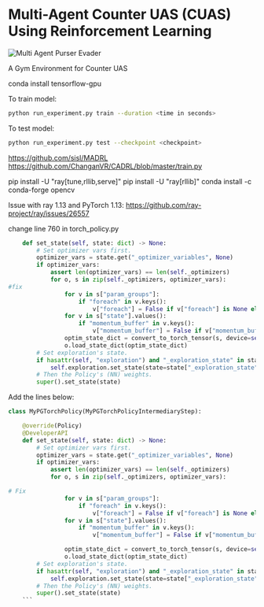 # Multi-Agent Counter UAS (CUAS) Using Reinforcement Learning

![Multi Agent Purser Evader](images/cuas_deepset.gif)

A Gym Environment for Counter UAS

conda install tensorflow-gpu


To train model: 
```bash
python run_experiment.py train --duration <time in seconds>
```


To test model:
```bash
python run_experiment.py test --checkpoint <checkpoint>
```



https://github.com/sisl/MADRL
https://github.com/ChanganVR/CADRL/blob/master/train.py


pip install -U "ray[tune,rllib,serve]"
pip install -U "ray[rllib]"
conda install -c conda-forge opencv


Issue with ray 1.13 and PyTorch 1.13: 
https://github.com/ray-project/ray/issues/26557

change line 760 in torch_policy.py

```python 
    def set_state(self, state: dict) -> None:
        # Set optimizer vars first.
        optimizer_vars = state.get("_optimizer_variables", None)
        if optimizer_vars:
            assert len(optimizer_vars) == len(self._optimizers)
            for o, s in zip(self._optimizers, optimizer_vars):
#fix
                for v in s["param_groups"]:
                    if "foreach" in v.keys():
                        v["foreach"] = False if v["foreach"] is None else v["foreach"]
                for v in s["state"].values():
                    if "momentum_buffer" in v.keys():
                        v["momentum_buffer"] = False if v["momentum_buffer"] is None else v["momentum_buffer"]
                optim_state_dict = convert_to_torch_tensor(s, device=self.device)
                o.load_state_dict(optim_state_dict)
        # Set exploration's state.
        if hasattr(self, "exploration") and "_exploration_state" in state:
            self.exploration.set_state(state=state["_exploration_state"])
        # Then the Policy's (NN) weights.
        super().set_state(state)
```

Add the lines below: 
```python
class MyPGTorchPolicy(MyPGTorchPolicyIntermediaryStep):

    @override(Policy)
    @DeveloperAPI
    def set_state(self, state: dict) -> None:
        # Set optimizer vars first.
        optimizer_vars = state.get("_optimizer_variables", None)
        if optimizer_vars:
            assert len(optimizer_vars) == len(self._optimizers)
            for o, s in zip(self._optimizers, optimizer_vars):

# Fix
                for v in s["param_groups"]:
                    if "foreach" in v.keys():
                        v["foreach"] = False if v["foreach"] is None else v["foreach"]
                for v in s["state"].values():
                    if "momentum_buffer" in v.keys():
                        v["momentum_buffer"] = False if v["momentum_buffer"] is None else v["momentum_buffer"]

                optim_state_dict = convert_to_torch_tensor(s, device=self.device)
                o.load_state_dict(optim_state_dict)
        # Set exploration's state.
        if hasattr(self, "exploration") and "_exploration_state" in state:
            self.exploration.set_state(state=state["_exploration_state"])
        # Then the Policy's (NN) weights.
        super().set_state(state)
    ```